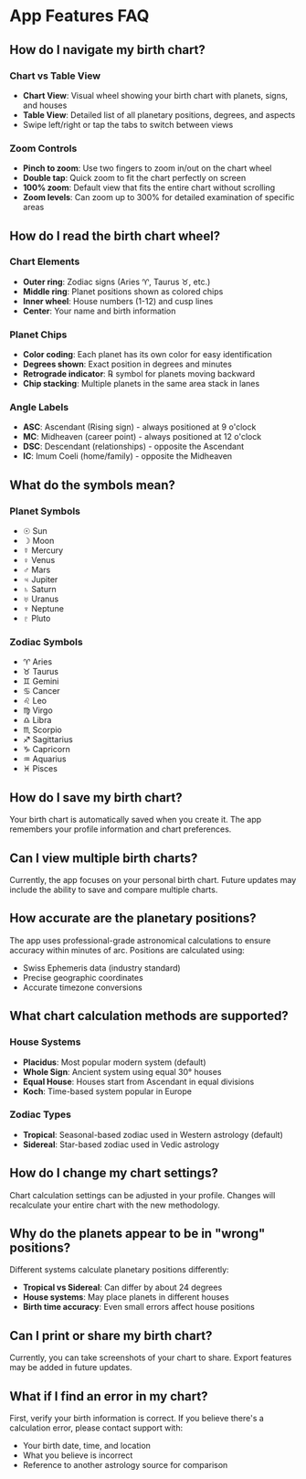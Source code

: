 # App Features FAQ

## How do I navigate my birth chart?

### Chart vs Table View
- **Chart View**: Visual wheel showing your birth chart with planets, signs, and houses
- **Table View**: Detailed list of all planetary positions, degrees, and aspects
- Swipe left/right or tap the tabs to switch between views

### Zoom Controls
- **Pinch to zoom**: Use two fingers to zoom in/out on the chart wheel
- **Double tap**: Quick zoom to fit the chart perfectly on screen
- **100% zoom**: Default view that fits the entire chart without scrolling
- **Zoom levels**: Can zoom up to 300% for detailed examination of specific areas

## How do I read the birth chart wheel?

### Chart Elements
- **Outer ring**: Zodiac signs (Aries ♈, Taurus ♉, etc.)
- **Middle ring**: Planet positions shown as colored chips
- **Inner wheel**: House numbers (1-12) and cusp lines
- **Center**: Your name and birth information

### Planet Chips
- **Color coding**: Each planet has its own color for easy identification
- **Degrees shown**: Exact position in degrees and minutes
- **Retrograde indicator**: ℞ symbol for planets moving backward
- **Chip stacking**: Multiple planets in the same area stack in lanes

### Angle Labels
- **ASC**: Ascendant (Rising sign) - always positioned at 9 o'clock
- **MC**: Midheaven (career point) - always positioned at 12 o'clock
- **DSC**: Descendant (relationships) - opposite the Ascendant
- **IC**: Imum Coeli (home/family) - opposite the Midheaven

## What do the symbols mean?

### Planet Symbols
- ☉ Sun
- ☽ Moon
- ☿ Mercury
- ♀ Venus
- ♂ Mars
- ♃ Jupiter
- ♄ Saturn
- ♅ Uranus
- ♆ Neptune
- ♇ Pluto

### Zodiac Symbols
- ♈ Aries
- ♉ Taurus
- ♊ Gemini
- ♋ Cancer
- ♌ Leo
- ♍ Virgo
- ♎ Libra
- ♏ Scorpio
- ♐ Sagittarius
- ♑ Capricorn
- ♒ Aquarius
- ♓ Pisces

## How do I save my birth chart?
Your birth chart is automatically saved when you create it. The app remembers your profile information and chart preferences.

## Can I view multiple birth charts?
Currently, the app focuses on your personal birth chart. Future updates may include the ability to save and compare multiple charts.

## How accurate are the planetary positions?
The app uses professional-grade astronomical calculations to ensure accuracy within minutes of arc. Positions are calculated using:
- Swiss Ephemeris data (industry standard)
- Precise geographic coordinates
- Accurate timezone conversions

## What chart calculation methods are supported?

### House Systems
- **Placidus**: Most popular modern system (default)
- **Whole Sign**: Ancient system using equal 30° houses
- **Equal House**: Houses start from Ascendant in equal divisions
- **Koch**: Time-based system popular in Europe

### Zodiac Types
- **Tropical**: Seasonal-based zodiac used in Western astrology (default)
- **Sidereal**: Star-based zodiac used in Vedic astrology

## How do I change my chart settings?
Chart calculation settings can be adjusted in your profile. Changes will recalculate your entire chart with the new methodology.

## Why do the planets appear to be in "wrong" positions?
Different systems calculate planetary positions differently:
- **Tropical vs Sidereal**: Can differ by about 24 degrees
- **House systems**: May place planets in different houses
- **Birth time accuracy**: Even small errors affect house positions

## Can I print or share my birth chart?
Currently, you can take screenshots of your chart to share. Export features may be added in future updates.

## What if I find an error in my chart?
First, verify your birth information is correct. If you believe there's a calculation error, please contact support with:
- Your birth date, time, and location
- What you believe is incorrect
- Reference to another astrology source for comparison